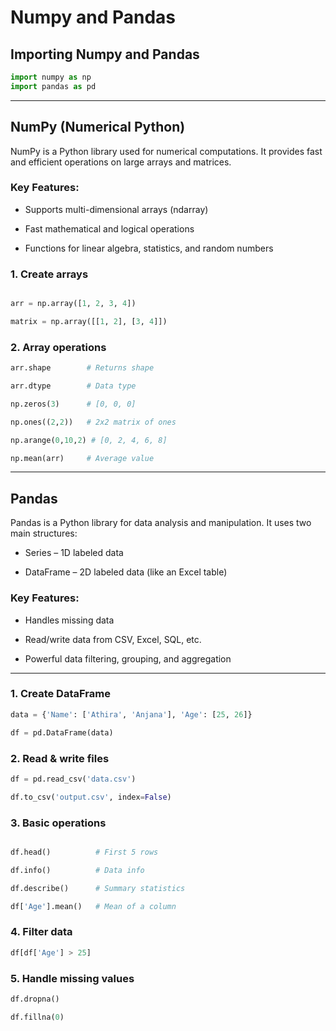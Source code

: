 # Numpy and Pandas

## Importing Numpy and Pandas
```python
import numpy as np
import pandas as pd
```

---

## NumPy (Numerical Python)

NumPy is a Python library used for numerical computations. It provides fast and efficient operations on large arrays and matrices.

### Key Features:

- Supports multi-dimensional arrays (ndarray)

- Fast mathematical and logical operations

- Functions for linear algebra, statistics, and random numbers

### 1. Create arrays

```python

arr = np.array([1, 2, 3, 4])

matrix = np.array([[1, 2], [3, 4]])
```

### 2. Array operations

```python
arr.shape        # Returns shape

arr.dtype        # Data type

np.zeros(3)      # [0, 0, 0]

np.ones((2,2))   # 2x2 matrix of ones

np.arange(0,10,2) # [0, 2, 4, 6, 8]

np.mean(arr)     # Average value

```

---

## Pandas

Pandas is a Python library for data analysis and manipulation. It uses two main structures:

- Series – 1D labeled data

- DataFrame – 2D labeled data (like an Excel table)

### Key Features:

- Handles missing data

- Read/write data from CSV, Excel, SQL, etc.

- Powerful data filtering, grouping, and aggregation

---

### 1. Create DataFrame

```python
data = {'Name': ['Athira', 'Anjana'], 'Age': [25, 26]}

df = pd.DataFrame(data)
```

### 2. Read & write files

```python
df = pd.read_csv('data.csv')

df.to_csv('output.csv', index=False)
```

### 3. Basic operations

```python

df.head()          # First 5 rows

df.info()          # Data info

df.describe()      # Summary statistics

df['Age'].mean()   # Mean of a column
```

### 4. Filter data

```python
df[df['Age'] > 25]
```

### 5. Handle missing values

```python
df.dropna()

df.fillna(0)
```
